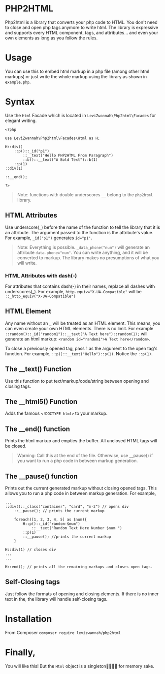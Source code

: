 # PHP2HTML
Php2html is a library that converts your php code to HTML. You don't need to close and open php tags anymore to write html. The library is expressive and supports every HTML component, tags, and attributes... and even your own elements as long as you follow the rules.

# Usage
You can use this to embed html markup in a php file (among other html markups) or just write the whole markup using the library as shown in `example.php`.

# Syntax
Use the `Html` Facade which is located in `LeviZwannah\Php2html\Facades` for elegant writing.

```
<?php

use LeviZwannah\Php2html\Facades\Html as H;

H::div()
    ::p()::_id("p1")
        ::__text("Hello PHP2HTML From Paragraph")
        ::b()::__text("A Bold Text")::b(1)
    ::p(1)
::div(1)

::__end();

?> 
```
> Note: functions with double underscores `__` belong to the `php2html` library.  

## HTML Attributes
Use underscore(`_`) before the name of the function to tell the library
that it is an attribute. The argument passed to the function is the attribute's value. For example, `_id("p1")` generates `id="p1"`.
> Note: Everything is possible. `_data_phone("num")` will generate an attribute `data-phone="num"`. You can write anything, and it will be converted to markup. The library makes no presumptions of what you will write.

### HTML Attributes with dash(-)
For attributes that contains dash(-) in their names, replace all dashes with underscores(_). For example, `http-equiv="X-UA-Compatible"` will be `::_http_equiv("X-UA-Compatible")` 

## HTML Element
Any name without an `_` will be treated as an HTML element. This means, you can even create your own HTML elements. There is no limit. For example 
`::random()::_id("random1")::__text("A Text here")::random(1);` will generate an html markup: `<random id="random1">A Text here</random>`.  

To close a previously opened tag, pass 1 as the argument to the open tag's function. For example, `::p()::__text("Hello")::p(1)`. Notice the `::p(1)`.

## The __text() Function
Use this function to put text/markup/code/string between opening and closing tags.

## The __html5() Function
Adds the famous `<!DOCTYPE html>` to your markup.

## The __end() function
Prints the html markup and empties the buffer. All unclosed HTML tags will be closed.
> Warning: Call this at the end of the file. Otherwise, use __pause() if you want to run a php code in between markup generation.

## The __pause() function
Prints out the current generated markup without closing opened tags. This allows you to run a php code in between markup generation. For example,
```
...
::div()::_class("container", "card", "m-3") // opens div
    ::__pause(); // prints the current markup

    foreach([1, 2, 3, 4, 5] as $num){
        H::p()::_id("random-$num")
            ::__text("Random Text Here Number $num ")
        ::p(1)
        ::__pause(); //prints the current markup
    }

H::div(1) // closes div
...
...

H::end(); // prints all the remaining markups and closes open tags.
```

## Self-Closing tags
Just follow the formats of opening and closing elements. If there is no inner text in the, the library will handle self-closing tags.


# Installation
From Composer
`composer require levizwannah/php2html`

# Finally,
You will like this! But the `Html` object is a singleton🏃‍♂️🏃‍♂️ for memory sake.


